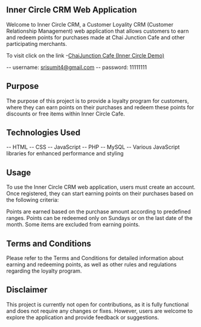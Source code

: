 ## Inner Circle CRM Web Application

Welcome to Inner Circle CRM, a Customer Loyality CRM (Customer Relationship Management) web application that allows customers to earn and redeem points for purchases made at Chai Junction Cafe and other participating merchants.

To visit click on the link -[ChaiJunction Cafe (Inner Circle Demo)](https://chaijunctioncafe.000webhostapp.com)

-- username: srisumit4@gmail.com
-- password: 11111111

## Purpose

The purpose of this project is to provide a loyalty program for customers, where they can earn points on their purchases and redeem these points for discounts or free items within Inner Circle Cafe.

## Technologies Used
-- HTML
-- CSS
-- JavaScript
-- PHP
-- MySQL
-- Various JavaScript libraries for enhanced performance and styling

## Usage
To use the Inner Circle CRM web application, users must create an account. Once registered, they can start earning points on their purchases based on the following criteria:

Points are earned based on the purchase amount according to predefined ranges.
Points can be redeemed only on Sundays or on the last date of the month.
Some items are excluded from earning points.

## Terms and Conditions
Please refer to the Terms and Conditions for detailed information about earning and redeeming points, as well as other rules and regulations regarding the loyalty program.

## Disclaimer
This project is currently not open for contributions, as it is fully functional and does not require any changes or fixes. However, users are welcome to explore the application and provide feedback or suggestions.

